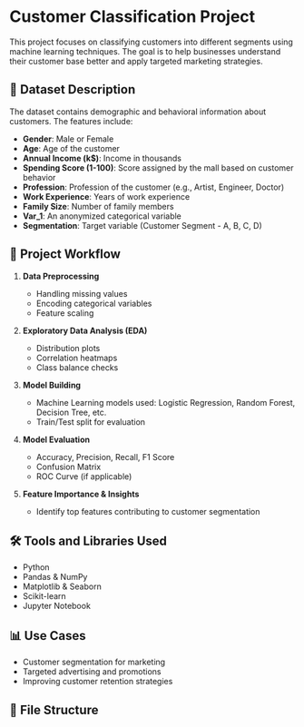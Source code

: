 # Customer Classification Project

This project focuses on classifying customers into different segments using machine learning techniques. The goal is to help businesses understand their customer base better and apply targeted marketing strategies.

## 📁 Dataset Description

The dataset contains demographic and behavioral information about customers. The features include:

- **Gender**: Male or Female
- **Age**: Age of the customer
- **Annual Income (k$)**: Income in thousands
- **Spending Score (1-100)**: Score assigned by the mall based on customer behavior
- **Profession**: Profession of the customer (e.g., Artist, Engineer, Doctor)
- **Work Experience**: Years of work experience
- **Family Size**: Number of family members
- **Var_1**: An anonymized categorical variable
- **Segmentation**: Target variable (Customer Segment - A, B, C, D)

## 🚀 Project Workflow

1. **Data Preprocessing**
   - Handling missing values
   - Encoding categorical variables
   - Feature scaling

2. **Exploratory Data Analysis (EDA)**
   - Distribution plots
   - Correlation heatmaps
   - Class balance checks

3. **Model Building**
   - Machine Learning models used: Logistic Regression, Random Forest, Decision Tree, etc.
   - Train/Test split for evaluation

4. **Model Evaluation**
   - Accuracy, Precision, Recall, F1 Score
   - Confusion Matrix
   - ROC Curve (if applicable)

5. **Feature Importance & Insights**
   - Identify top features contributing to customer segmentation

## 🛠️ Tools and Libraries Used

- Python
- Pandas & NumPy
- Matplotlib & Seaborn
- Scikit-learn
- Jupyter Notebook

## 📊 Use Cases

- Customer segmentation for marketing
- Targeted advertising and promotions
- Improving customer retention strategies

## 📂 File Structure

